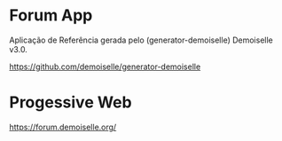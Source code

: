 # Forum App
Aplicação de Referência gerada pelo (generator-demoiselle) Demoiselle v3.0.

https://github.com/demoiselle/generator-demoiselle

# Progessive Web

https://forum.demoiselle.org/

